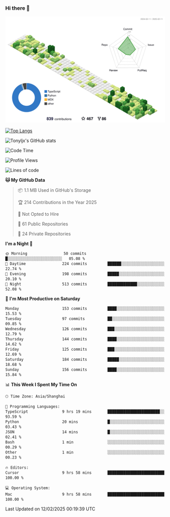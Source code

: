 ### Hi there 👋

![](./profile-3d-contrib/profile-green-animate.svg)

 

[![Top Langs](https://github-readme-stats.vercel.app/api/top-langs/?username=tonyljx)](https://github.com/anuraghazra/github-readme-stats)

![Tonyljx's GitHub stats](https://github-readme-stats.vercel.app/api?username=tonyljx&theme=default&show_icons=true)

 

<!--START_SECTION:waka-->
![Code Time](http://img.shields.io/badge/Code%20Time-1%2C158%20hrs%2025%20mins-blue)

![Profile Views](http://img.shields.io/badge/Profile%20Views-6-blue)

![Lines of code](https://img.shields.io/badge/From%20Hello%20World%20I%27ve%20Written-776.7%20thousand%20lines%20of%20code-blue)

**🐱 My GitHub Data** 

> 📦 1.1 MB Used in GitHub's Storage 
 > 
> 🏆 214 Contributions in the Year 2025
 > 
> 🚫 Not Opted to Hire
 > 
> 📜 61 Public Repositories 
 > 
> 🔑 24 Private Repositories 
 > 
**I'm a Night 🦉** 

```text
🌞 Morning                50 commits          █░░░░░░░░░░░░░░░░░░░░░░░░   05.08 % 
🌆 Daytime                224 commits         ██████░░░░░░░░░░░░░░░░░░░   22.74 % 
🌃 Evening                198 commits         █████░░░░░░░░░░░░░░░░░░░░   20.10 % 
🌙 Night                  513 commits         █████████████░░░░░░░░░░░░   52.08 % 
```
📅 **I'm Most Productive on Saturday** 

```text
Monday                   153 commits         ████░░░░░░░░░░░░░░░░░░░░░   15.53 % 
Tuesday                  97 commits          ██░░░░░░░░░░░░░░░░░░░░░░░   09.85 % 
Wednesday                126 commits         ███░░░░░░░░░░░░░░░░░░░░░░   12.79 % 
Thursday                 144 commits         ████░░░░░░░░░░░░░░░░░░░░░   14.62 % 
Friday                   125 commits         ███░░░░░░░░░░░░░░░░░░░░░░   12.69 % 
Saturday                 184 commits         █████░░░░░░░░░░░░░░░░░░░░   18.68 % 
Sunday                   156 commits         ████░░░░░░░░░░░░░░░░░░░░░   15.84 % 
```


📊 **This Week I Spent My Time On** 

```text
🕑︎ Time Zone: Asia/Shanghai

💬 Programming Languages: 
TypeScript               9 hrs 19 mins       ███████████████████████░░   93.59 % 
Python                   20 mins             █░░░░░░░░░░░░░░░░░░░░░░░░   03.43 % 
JSON                     14 mins             █░░░░░░░░░░░░░░░░░░░░░░░░   02.41 % 
Bash                     1 min               ░░░░░░░░░░░░░░░░░░░░░░░░░   00.29 % 
Other                    1 min               ░░░░░░░░░░░░░░░░░░░░░░░░░   00.23 % 

🔥 Editors: 
Cursor                   9 hrs 58 mins       █████████████████████████   100.00 % 

💻 Operating System: 
Mac                      9 hrs 58 mins       █████████████████████████   100.00 % 
```


 Last Updated on 12/02/2025 00:19:39 UTC
<!--END_SECTION:waka-->
